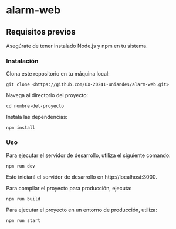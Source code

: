 # alarm-web

## Requisitos previos
Asegúrate de tener instalado Node.js y npm en tu sistema.

### Instalación
Clona este repositorio en tu máquina local:

```git clone <https://github.com/UX-20241-uniandes/alarm-web.git>```

Navega al directorio del proyecto:

```cd nombre-del-proyecto```

Instala las dependencias:

```npm install```

### Uso
Para ejecutar el servidor de desarrollo, utiliza el siguiente comando:

```npm run dev```

Esto iniciará el servidor de desarrollo en http://localhost:3000.

Para compilar el proyecto para producción, ejecuta:

```npm run build```

Para ejecutar el proyecto en un entorno de producción, utiliza:

```npm run start```